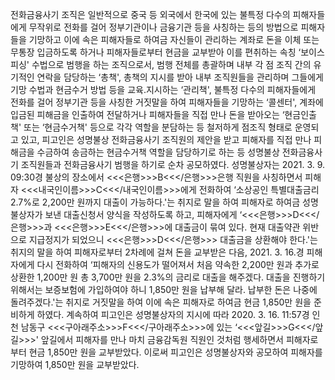 전화금융사기 조직은 일반적으로 중국 등 외국에서 한국에 있는 불특정 다수의 피해자들에게 무작위로 전화를 걸어 정부기관이나 금융기관 등을 사칭하는 등의 방법으로 피해자들을 기망하고 이에 속은 피해자들로 하여금 자신들이 관리하는 계좌로 돈을 이체 또는 무통장 입금하도록 하거나 피해자들로부터 현금을 교부받아 이를 편취하는 속칭 ‘보이스피싱' 수법으로 범행을 하는 조직으로서, 범행 전체를 총괄하며 내부 각 점 조직 간의 유기적인 연락을 담당하는 ‘총책', 총책의 지시를 받아 내부 조직원들을 관리하며 그들에게 기망 수법과 현금수거 방법 등을 교육․지시하는 ‘관리책', 불특정 다수의 피해자들에게 전화를 걸어 정부기관 등을 사칭한 거짓말을 하여 피해자들을 기망하는 ‘콜센터', 계좌에 입금된 피해금을 인출하여 전달하거나 피해자들을 직접 만나 돈을 받아오는 ‘현금인출책' 또는 ‘현금수거책' 등으로 각각 역할을 분담하는 등 철저하게 점조직 형태로 운영되고 있고, 피고인은 성명불상 전화금융사기 조직원의 제안을 받고 피해자를 직접 만나 피해금을 수금하여 송금하는 현금수거책 역할을 담당하기로 하는 등 성명불상 전화금융사기 조직원들과 전화금융사기 범행을 하기로 순차 공모하였다.
성명불상자는 2021. 3. 9. 09:30경 불상의 장소에서 <<<은행>>>B<<</은행>>>은행 직원을 사칭하면서 피해자 <<<내국인이름>>>C<<</내국인이름>>>에게 전화하여 ‘소상공인 특별대출금리 2.7%로 2,200만 원까지 대출이 가능하다.'는 취지로 말을 하여 피해자로 하여금 성명불상자가 보낸 대출신청서 양식을 작성하도록 하고, 피해자에게 ‘<<<은행>>>D<<</은행>>>과 <<<은행>>>E<<</은행>>>에 대출금이 묶여 있다. 현재 대출약관 위반으로 지급정지가 되었으니 <<<은행>>>D<<</은행>>> 대출금을 상환해야 한다.'는 취지의 말을 하여 피해자로부터 2차례에 걸쳐 돈을 교부받은 다음, 2021. 3. 16.경 피해자에게 다시 전화하여 ‘피해자의 신용도가 떨어져서 처음 약속한 2,200만 원과 추가로 상환한 1,200만 원 총 3,700만 원을 2.3%의 금리로 대출을 해주겠다. 대출을 진행하기 위해서는 보증보험에 가입하여야 하니 1,850만 원을 납부해 달라. 납부한 돈은 나중에 돌려주겠다.'는 취지로 거짓말을 하여 이에 속은 피해자로 하여금 현금 1,850만 원을 준비하게 하였다.
계속하여 피고인은 성명불상자의 지시에 따라 2020. 3. 16. 11:57경 인천 남동구 <<<구아래주소>>>F<<</구아래주소>>>에 있는 ‘<<<앞길>>>G<<</앞길>>>' 앞길에서 피해자를 만나 마치 금융감독원 직원인 것처럼 행세하면서 피해자로부터 현금 1,850만 원을 교부받았다.
이로써 피고인은 성명불상자와 공모하여 피해자를 기망하여 1,850만 원을 교부받았다.